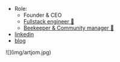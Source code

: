 - Role:
	- Founder & CEO
	- [Fullstack engineer 📱](../Roles/Fullstack%20engineer%20📱.md)
	- [Beekeeper & Community manager 🐝](../Roles/Beekeeper%20&%20Community%20manager%20🐝.md)
- [linkedin](https://www.linkedin.com/in/kurapov/)
- [blog](https://kurapov.ee)

<div style={{borderRadius:100, width:200, height:200, overflow:'hidden'}}>
![](img/artjom.jpg)
</div>